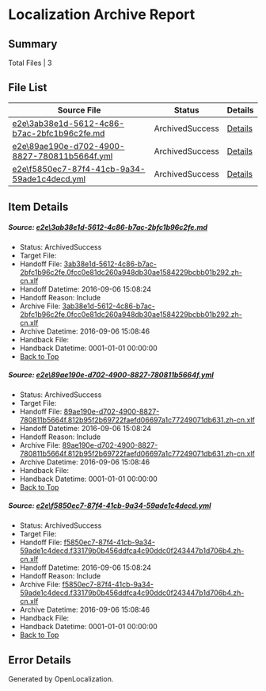 # <a name='report-top'></a> Localization Archive Report

## Summary
 Total Files | 3

## File List
 Source File | Status | Details 
 ----------- | ------ | ------- 
 [e2e\3ab38e1d-5612-4c86-b7ac-2bfc1b96c2fe.md](https://github.com/OpenLocalizationTestOrg/ol-test0/blob/da80e4e7ef810b3dc8f8dc4e04626d904b669265/e2e/3ab38e1d-5612-4c86-b7ac-2bfc1b96c2fe.md) | ArchivedSuccess | [Details](#373cb1f89b4cd2fa530eab25c589e0c0b8b881ed2)
 [e2e\89ae190e-d702-4900-8827-780811b5664f.yml](https://github.com/OpenLocalizationTestOrg/ol-test0/blob/da80e4e7ef810b3dc8f8dc4e04626d904b669265/e2e/89ae190e-d702-4900-8827-780811b5664f.yml) | ArchivedSuccess | [Details](#140607fe43db0964737af47c6fddede852aba0544)
 [e2e\f5850ec7-87f4-41cb-9a34-59ade1c4decd.yml](https://github.com/OpenLocalizationTestOrg/ol-test0/blob/da80e4e7ef810b3dc8f8dc4e04626d904b669265/e2e/f5850ec7-87f4-41cb-9a34-59ade1c4decd.yml) | ArchivedSuccess | [Details](#c5eb4a3b8a1714e4a71102f6192174afa79422326)

## Item Details
##### <a name='373cb1f89b4cd2fa530eab25c589e0c0b8b881ed2'></a> Source: [e2e\3ab38e1d-5612-4c86-b7ac-2bfc1b96c2fe.md](https://github.com/OpenLocalizationTestOrg/ol-test0/blob/da80e4e7ef810b3dc8f8dc4e04626d904b669265/e2e/3ab38e1d-5612-4c86-b7ac-2bfc1b96c2fe.md)
* Status: ArchivedSuccess
* Target File: 
* Handoff File: [3ab38e1d-5612-4c86-b7ac-2bfc1b96c2fe.0fcc0e81dc260a948db30ae1584229bcbb01b292.zh-cn.xlf](https://github.com/OpenLocalizationTestOrg/ol-test0-handoff/blob/a6339540a6c4b8337eea0c1b191a74f3908422c7/ol-handoff/OpenLocalizationTestOrg/ol-test0-zhcn/ci/ht/3ab38e1d-5612-4c86-b7ac-2bfc1b96c2fe.0fcc0e81dc260a948db30ae1584229bcbb01b292.zh-cn.xlf)
* Handoff Datetime: 2016-09-06 15:08:24
* Handoff Reason: Include
* Archive File: [3ab38e1d-5612-4c86-b7ac-2bfc1b96c2fe.0fcc0e81dc260a948db30ae1584229bcbb01b292.zh-cn.xlf](https://github.com/OpenLocalizationTestOrg/ol-test0-handoff/blob/3773321d34e2c1754a233f8c0b6b323c739c72ec/ol-archive/OpenLocalizationTestOrg/ol-test0-zhcn/ci/ht/3ab38e1d-5612-4c86-b7ac-2bfc1b96c2fe.0fcc0e81dc260a948db30ae1584229bcbb01b292.zh-cn.xlf)
* Archive Datetime: 2016-09-06 15:08:46
* Handback File: 
* Handback Datetime: 0001-01-01 00:00:00
* [Back to Top](#report-top)

##### <a name='140607fe43db0964737af47c6fddede852aba0544'></a> Source: [e2e\89ae190e-d702-4900-8827-780811b5664f.yml](https://github.com/OpenLocalizationTestOrg/ol-test0/blob/da80e4e7ef810b3dc8f8dc4e04626d904b669265/e2e/89ae190e-d702-4900-8827-780811b5664f.yml)
* Status: ArchivedSuccess
* Target File: 
* Handoff File: [89ae190e-d702-4900-8827-780811b5664f.812b95f2b69722faefd06697a1c77249071db631.zh-cn.xlf](https://github.com/OpenLocalizationTestOrg/ol-test0-handoff/blob/a6339540a6c4b8337eea0c1b191a74f3908422c7/ol-handoff/OpenLocalizationTestOrg/ol-test0-zhcn/ci/ht/89ae190e-d702-4900-8827-780811b5664f.812b95f2b69722faefd06697a1c77249071db631.zh-cn.xlf)
* Handoff Datetime: 2016-09-06 15:08:24
* Handoff Reason: Include
* Archive File: [89ae190e-d702-4900-8827-780811b5664f.812b95f2b69722faefd06697a1c77249071db631.zh-cn.xlf](https://github.com/OpenLocalizationTestOrg/ol-test0-handoff/blob/3773321d34e2c1754a233f8c0b6b323c739c72ec/ol-archive/OpenLocalizationTestOrg/ol-test0-zhcn/ci/ht/89ae190e-d702-4900-8827-780811b5664f.812b95f2b69722faefd06697a1c77249071db631.zh-cn.xlf)
* Archive Datetime: 2016-09-06 15:08:46
* Handback File: 
* Handback Datetime: 0001-01-01 00:00:00
* [Back to Top](#report-top)

##### <a name='c5eb4a3b8a1714e4a71102f6192174afa79422326'></a> Source: [e2e\f5850ec7-87f4-41cb-9a34-59ade1c4decd.yml](https://github.com/OpenLocalizationTestOrg/ol-test0/blob/da80e4e7ef810b3dc8f8dc4e04626d904b669265/e2e/f5850ec7-87f4-41cb-9a34-59ade1c4decd.yml)
* Status: ArchivedSuccess
* Target File: 
* Handoff File: [f5850ec7-87f4-41cb-9a34-59ade1c4decd.f33179b0b456ddfca4c90ddc0f243447b1d706b4.zh-cn.xlf](https://github.com/OpenLocalizationTestOrg/ol-test0-handoff/blob/a6339540a6c4b8337eea0c1b191a74f3908422c7/ol-handoff/OpenLocalizationTestOrg/ol-test0-zhcn/ci/ht/f5850ec7-87f4-41cb-9a34-59ade1c4decd.f33179b0b456ddfca4c90ddc0f243447b1d706b4.zh-cn.xlf)
* Handoff Datetime: 2016-09-06 15:08:24
* Handoff Reason: Include
* Archive File: [f5850ec7-87f4-41cb-9a34-59ade1c4decd.f33179b0b456ddfca4c90ddc0f243447b1d706b4.zh-cn.xlf](https://github.com/OpenLocalizationTestOrg/ol-test0-handoff/blob/3773321d34e2c1754a233f8c0b6b323c739c72ec/ol-archive/OpenLocalizationTestOrg/ol-test0-zhcn/ci/ht/f5850ec7-87f4-41cb-9a34-59ade1c4decd.f33179b0b456ddfca4c90ddc0f243447b1d706b4.zh-cn.xlf)
* Archive Datetime: 2016-09-06 15:08:46
* Handback File: 
* Handback Datetime: 0001-01-01 00:00:00
* [Back to Top](#report-top)


## Error Details

Generated by OpenLocalization.
